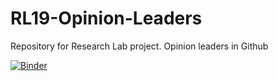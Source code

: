 # RL19-Opinion-Leaders
Repository for Research Lab project. Opinion leaders in Github


[![Binder](https://mybinder.org/badge_logo.svg)](https://mybinder.org/v2/gh/zyan369/RL19-Opinion-Leaders/master)
